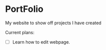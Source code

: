 # PortFolio
My website to show off projects I have created

Current plans:
- [ ] Learn how to edit webpage.
